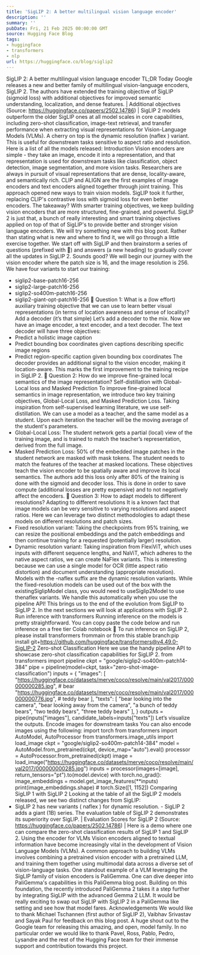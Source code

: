 ```yaml
---
title: 'SigLIP 2: A better multilingual vision language encoder'
description: ''
summary: ''
pubDate: Fri, 21 Feb 2025 00:00:00 GMT
source: Hugging Face Blog
tags:
- huggingface
- transformers
- nlp
url: https://huggingface.co/blog/siglip2
---
```


SigLIP 2: A better multilingual vision language encoder
TL;DR
Today Google releases a new and better family of multilingual vision-language encoders, SigLIP 2. The authors have extended the training objective of SigLIP (sigmoid loss) with additional objectives for improved semantic understanding, localization, and dense features.
| Additional objectives (Source: https://huggingface.co/papers/2502.14786) |
SigLIP 2 models outperform the older SigLIP ones at all model scales in core capabilities, including zero-shot classification, image-text retrieval, and transfer performance when extracting visual representations for Vision-Language Models (VLMs).
A cherry on top is the dynamic resolution (naflex
) variant. This is useful for downstream tasks sensitive to aspect ratio and resolution.
Here is a list of all the models released:
Introduction
Vision encoders are simple - they take an image, encode it into a representation, and that representation is used for downstream tasks like classification, object detection, image segmentation, and more vision tasks. Researchers are always in pursuit of visual representations that are dense, locality-aware, and semantically rich.
CLIP and ALIGN are the first examples of image encoders and text encoders aligned together through joint training. This approach opened new ways to train vision models. SigLIP took it further, replacing CLIP's contrastive loss with sigmoid loss for even better encoders.
The takeaway? With smarter training objectives, we keep building vision encoders that are more structured, fine-grained, and powerful. SigLIP 2 is just that, a bunch of really interesting and smart training objectives applied on top of that of SigLIP's to provide better and stronger vision language encoders.
We will try something new with this blog post. Rather than stating what is new and where to find it, we will go through a little exercise together. We start off with SigLIP and then brainstorm a series of questions (prefixed with 🤔) and answers (a new heading) to gradually cover all the updates in SigLIP 2. Sounds good?
We will begin our journey with the vision encoder where the patch size is 16, and the image resolution is 256. We have four variants to start our training:
- siglip2-base-patch16-256
- siglip2-large-patch16-256
- siglip2-so400m-patch16-256
- siglip2-giant-opt-patch16-256
🤔 Question 1: What is a (low effort) auxiliary training objective that we can use to learn better visual representations (in terms of location awareness and sense of locality)?
Add a decoder (it’s that simple)
Let’s add a decoder to the mix. Now we have an image encoder, a text encoder, and a text decoder. The text decoder will have three objectives:
- Predict a holistic image caption
- Predict bounding box coordinates given captions describing specific image regions
- Predict region-specific caption given bounding box coordinates
The decoder provides an additional signal to the vision encoder, making it location-aware. This marks the first improvement to the training recipe in SigLIP 2.
🤔 Question 2: How do we improve fine-grained local semantics of the image representation?
Self-distillation with Global-Local loss and Masked Prediction
To improve fine-grained local semantics in image representation, we introduce two key training objectives, Global-Local Loss, and Masked Prediction Loss. Taking inspiration from self-supervised learning literature, we use self-distillation. We can use a model as a teacher, and the same model as a student. Upon each iteration the teacher will be the moving average of the student's parameters.
- Global-Local Loss: The student network gets a partial (local) view of the training image, and is trained to match the teacher’s representation, derived from the full image.
- Masked Prediction Loss: 50% of the embedded image patches in the student network are masked with mask tokens. The student needs to match the features of the teacher at masked locations.
These objectives teach the vision encoder to be spatially aware and improve its local semantics. The authors add this loss only after 80% of the training is done with the sigmoid and decoder loss. This is done in order to save compute (additional losses are pretty expensive) and to not negatively affect the encoders.
🤔 Question 3: How to adapt models to different resolutions?
Adapting to different resolutions
It is a known fact that image models can be very sensitive to varying resolutions and aspect ratios. Here we can leverage two distinct methodologies to adapt these models on different resolutions and patch sizes.
- Fixed resolution variant: Taking the checkpoints from 95% training, we can resize the positional embeddings and the patch embeddings and then continue training for a requested (potentially larger) resolution.
- Dynamic resolution variant: Taking inspiration from FlexiViT, which uses inputs with different sequence lengths, and NaViT, which adheres to the native aspect ratios, we can create NaFlex variants. This is interesting because we can use a single model for OCR (little aspect ratio distortion) and document understanding (appropriate resolution).
Models with the
-naflex
suffix are the dynamic resolution variants. While the fixed-resolution models can be used out of the box with the existingSiglipModel
class, you would need to useSiglip2Model
to use thenaflex
variants. We handle this automatically when you use the pipeline API!
This brings us to the end of the evolution from SigLIP to SigLIP 2. In the next sections we will look at applications with SigLIP 2.
Run inference with transformers
Running inference on the models is pretty straightforward. You can copy paste the code below and run inference on a free tier Colab notebook 🚀
To run inference on SigLIP 2, please install
transformers
frommain
or from this stable branch:pip install git+https://github.com/huggingface/transformers@v4.49.0-SigLIP-2
Zero-shot Classification
Here we use the handy pipeline
API to showcase zero-shot classification capabilities for SigLIP 2.
from transformers import pipeline
ckpt = "google/siglip2-so400m-patch14-384"
pipe = pipeline(model=ckpt, task="zero-shot-image-classification")
inputs = {
"images": [
"https://huggingface.co/datasets/merve/coco/resolve/main/val2017/000000000285.jpg", # bear
"https://huggingface.co/datasets/merve/coco/resolve/main/val2017/000000000776.jpg", # teddy bear
],
"texts": [
"bear looking into the camera",
"bear looking away from the camera",
"a bunch of teddy bears",
"two teddy bears",
"three teddy bears"
],
}
outputs = pipe(inputs["images"], candidate_labels=inputs["texts"])
Let’s visualize the outputs.
Encode images for downstream tasks
You can also encode images using the following:
import torch
from transformers import AutoModel, AutoProcessor
from transformers.image_utils import load_image
ckpt = "google/siglip2-so400m-patch14-384"
model = AutoModel.from_pretrained(ckpt, device_map="auto").eval()
processor = AutoProcessor.from_pretrained(ckpt)
image = load_image("https://huggingface.co/datasets/merve/coco/resolve/main/val2017/000000000285.jpg")
inputs = processor(images=[image], return_tensors="pt").to(model.device)
with torch.no_grad():
image_embeddings = model.get_image_features(**inputs)
print(image_embeddings.shape) # torch.Size([1, 1152])
Comparing SigLIP 1 with SigLIP 2
Looking at the table of all the SigLIP 2 models released, we see two distinct changes from SigLIP:
- SigLIP 2 has new variants (
naflex
) for dynamic resolution. - SigLIP 2 adds a
giant
(1B) series.
The evaluation table of SigLIP 2 demonstrates its superiority over SigLIP.
| Evaluation Scores for SigLIP 2 (Source: https://huggingface.co/papers/2502.14786) |
Here is a demo where one can compare the zero-shot classification results of SigLIP 1 and SigLIP 2.
Using the encoder for VLMs
Vision encoders aligned to textual information have become increasingly vital in the development of Vision Language Models (VLMs). A common approach to building VLMs involves combining a pretrained vision encoder with a pretrained LLM, and training them together using multimodal data across a diverse set of vision-language tasks.
One standout example of a VLM leveraging the SigLIP family of vision encoders is PaliGemma. One can dive deeper into PaliGemma's capabilities in this PaliGemma blog post. Building on this foundation, the recently introduced PaliGemma 2 takes it a step further by integrating SigLIP with the advanced Gemma 2 LLM. It would be really exciting to swap out SigLIP with SigLIP 2 in a PaliGemma like setting and see how that model fares.
Acknowledgements
We would like to thank Michael Tschannen (first author of SigLIP 2), Vaibhav Srivastav and Sayak Paul for feedback on this blog post. A huge shout out to the Google team for releasing this amazing, and open, model family.
In no particular order we would like to thank Pavel, Ross, Pablo, Pedro, Lysandre and the rest of the Hugging Face team for their immense support and contribution towards this project.